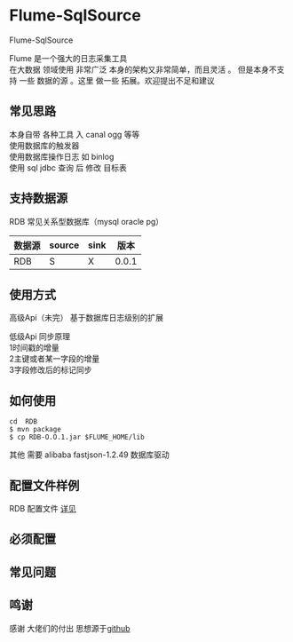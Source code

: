 # Flume-SqlSource
Flume-SqlSource

Flume  是一个强大的日志采集工具  
在大数据 领域使用 非常广泛 本身的架构又非常简单，而且灵活 。
但是本身不支持 一些 数据的源 。这里 做一些 拓展。欢迎提出不足和建议 

## 常见思路 
本身自带 各种工具 入 canal  ogg  等等  
使用数据库的触发器   
使用数据库操作日志  如 binlog    
使用 sql  jdbc 查询 后 修改 目标表  


## 支持数据源 
RDB  常见关系型数据库（mysql  oracle  pg）

| 数据源  | source | sink |版本 |
| ------ | ------ | ------ | ------ |
| RDB| S |  X| 0.0.1 |



## 使用方式 
高级Api（未完）
基于数据库日志级别的扩展 
 
低级Api 同步原理   
1时间戳的增量  
2主键或者某一字段的增量  
3字段修改后的标记同步  

##  如何使用 

```
cd  RDB 
$ mvn package
$ cp RDB-O.O.1.jar $FLUME_HOME/lib

```
其他 
需要 alibaba fastjson-1.2.49  数据库驱动




## 配置文件样例
RDB 配置文件 [详见](./RDB/src/conf/Source-conf-low)


## 必须配置 

## 常见问题 

## 鸣谢
感谢 大佬们的付出 思想源于[github](https://github.com/keedio/flume-ng-sql-source) 